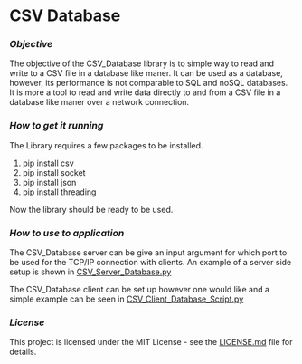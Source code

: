 # CSV Database


### *Objective*
The objective of the CSV_Database library is to simple way to read and write to a CSV file in a database like maner. It can be used as a database, however, its performance is not comparable to SQL and noSQL databases. It is more a tool to read and write data directly to and from a CSV file in a database like maner over a network connection. 

### *How to get it running*
The Library requires a few packages to be installed.
1. pip install csv
2. pip install socket
3. pip install json
4. pip install threading

Now the library should be ready to be used.

### *How to use to application*
The CSV_Database server can be give an input argument for which port to be used for the TCP/IP connection with clients. An example of a server side setup is shown in [CSV_Server_Database.py](CSV_Server_Database.py)<br>

The CSV_Database client can be set up however one would like and a simple example can be seen in [CSV_Client_Database_Script.py](CSV_Client_Database_Script.py)


### *License* 
This project is licensed under the MIT License - see the [LICENSE.md](https://github.com/Svendsen92/CSV_Database/blob/main/LICENSE) file for details.
